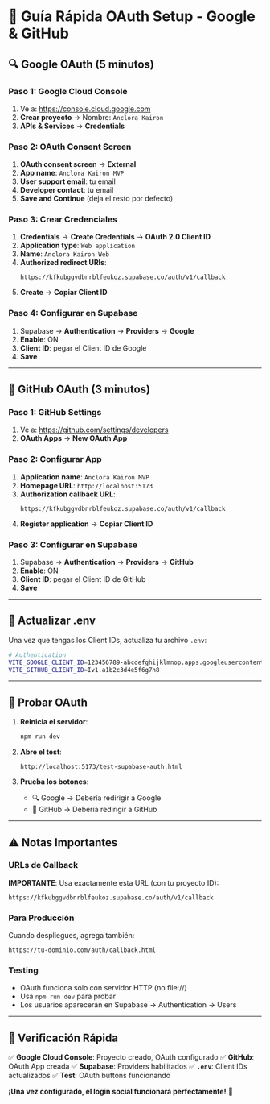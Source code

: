 # 🚀 Guía Rápida OAuth Setup - Google & GitHub

## 🔍 **Google OAuth (5 minutos)**

### Paso 1: Google Cloud Console
1. Ve a: https://console.cloud.google.com
2. **Crear proyecto** → Nombre: `Anclora Kairon`
3. **APIs & Services** → **Credentials**

### Paso 2: OAuth Consent Screen
1. **OAuth consent screen** → **External**
2. **App name**: `Anclora Kairon MVP`
3. **User support email**: tu email
4. **Developer contact**: tu email
5. **Save and Continue** (deja el resto por defecto)

### Paso 3: Crear Credenciales
1. **Credentials** → **Create Credentials** → **OAuth 2.0 Client ID**
2. **Application type**: `Web application`
3. **Name**: `Anclora Kairon Web`
4. **Authorized redirect URIs**: 
   ```
   https://kfkubggvdbnrblfeukoz.supabase.co/auth/v1/callback
   ```
5. **Create** → **Copiar Client ID**

### Paso 4: Configurar en Supabase
1. Supabase → **Authentication** → **Providers** → **Google**
2. **Enable**: ON
3. **Client ID**: pegar el Client ID de Google
4. **Save**

---

## 🐙 **GitHub OAuth (3 minutos)**

### Paso 1: GitHub Settings
1. Ve a: https://github.com/settings/developers
2. **OAuth Apps** → **New OAuth App**

### Paso 2: Configurar App
1. **Application name**: `Anclora Kairon MVP`
2. **Homepage URL**: `http://localhost:5173`
3. **Authorization callback URL**: 
   ```
   https://kfkubggvdbnrblfeukoz.supabase.co/auth/v1/callback
   ```
4. **Register application** → **Copiar Client ID**

### Paso 3: Configurar en Supabase
1. Supabase → **Authentication** → **Providers** → **GitHub**
2. **Enable**: ON
3. **Client ID**: pegar el Client ID de GitHub
4. **Save**

---

## 📝 **Actualizar .env**

Una vez que tengas los Client IDs, actualiza tu archivo `.env`:

```bash
# Authentication
VITE_GOOGLE_CLIENT_ID=123456789-abcdefghijklmnop.apps.googleusercontent.com
VITE_GITHUB_CLIENT_ID=Iv1.a1b2c3d4e5f6g7h8
```

---

## 🧪 **Probar OAuth**

1. **Reinicia el servidor**:
   ```bash
   npm run dev
   ```

2. **Abre el test**:
   ```
   http://localhost:5173/test-supabase-auth.html
   ```

3. **Prueba los botones**:
   - 🔍 Google → Debería redirigir a Google
   - 🐙 GitHub → Debería redirigir a GitHub

---

## ⚠️ **Notas Importantes**

### URLs de Callback
**IMPORTANTE**: Usa exactamente esta URL (con tu proyecto ID):
```
https://kfkubggvdbnrblfeukoz.supabase.co/auth/v1/callback
```

### Para Producción
Cuando despliegues, agrega también:
```
https://tu-dominio.com/auth/callback.html
```

### Testing
- OAuth funciona solo con servidor HTTP (no file://)
- Usa `npm run dev` para probar
- Los usuarios aparecerán en Supabase → Authentication → Users

---

## 🎯 **Verificación Rápida**

✅ **Google Cloud Console**: Proyecto creado, OAuth configurado
✅ **GitHub**: OAuth App creada
✅ **Supabase**: Providers habilitados
✅ **`.env`**: Client IDs actualizados
✅ **Test**: OAuth buttons funcionando

**¡Una vez configurado, el login social funcionará perfectamente!** 🚀